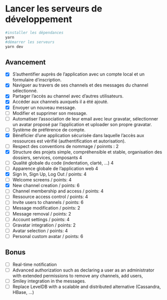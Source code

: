 
# Lancer les serveurs de développement

```bash
#installer les dépendances
yarn
#démarrer les serveurs
yarn dev
```

## Avancement

- [x] S’authentifier auprès de l’application avec un compte local et un formulaire d’inscription.
- [x] Naviguer au travers de ses channels et des messages du channel sélectionné.
- [x] Partager l’accès au channel avec d’autres utilisateurs.
- [x] Accéder aux channels auxquels il a été ajouté.
- [x] Envoyer un nouveau message.
- [ ] Modifier et supprimer son message.
- [ ] Automatiser l’association de leur email avec leur gravatar, sélectionner un avatar proposé par l’application et uploader son propre gravatar.
- [ ] Système de préférence de compte.
- [x] Bénéficier d’une application sécurisée dans laquelle l’accès aux ressources est vérifié (authentification et autorisation).
- [ ] Respect des conventions de nommage / poinnts : 2
- [x] Structure des projets simple, compréhensible et stable, organisation des dossiers, services, composants 4
- [ ] Qualité globale du code (indentation, clarté, …) 4
- [ ] Apparence globale de l’application web 4
- [x] Sign In, Sign Up, Log Out / points: 4   
- [ ] Welcome screens / points: 4   
- [x] New channel creation  / points: 6   
- [ ] Channel membership and access / points: 4   
- [ ] Ressource access control / points: 4   
- [ ] Invite users to channels / points: 6   
- [ ] Message modification / points: 2   
- [ ] Message removal / points: 2   
- [ ] Account settings  / points: 4   
- [ ] Gravatar integration  / points: 2
- [ ] Avatar selection / points: 4
- [ ] Personal custom avatar / points: 6   

## Bonus
- [ ] Real-time notification
- [ ] Advanced authorization such as declaring a user as an administrator with extended permissions to remove any channels, add users,
- [ ] Smiley integration in the messages.
- [ ] Replace LevelDB with a scalable and distributed alternative (Cassandra, HBase, ...)